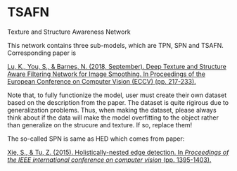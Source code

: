 # TSAFN
Texture and Structure Awareness Network

This network contains three sub-models, which are TPN, SPN and TSAFN. Corresponding paper is

[Lu, K., You, S., & Barnes, N. (2018, September). Deep Texture and Structure Aware Filtering Network for Image Smoothing. In Proceedings of the European Conference on Computer Vision (ECCV) (pp. 217-233).](http://openaccess.thecvf.com/content_ECCV_2018/papers/Kaiyue_Lu_Deep_Texture_and_ECCV_2018_paper.pdf)

Note that, to fully functionize the model, user must create their own dataset based on the description from the paper. The dataset is quite rigirous due to generalization problems. Thus, when making the dataset, please always think about if the data will make the model overfitting to the object rather than generalize on the strucure and texture. If so, replace them!


The so-called SPN is same as HED which comes from paper:

[Xie, S., & Tu, Z. (2015). Holistically-nested edge detection. In *Proceedings of the IEEE international conference on computer vision* (pp. 1395-1403).](https://www.cv-foundation.org/openaccess/content_iccv_2015/html/Xie_Holistically-Nested_Edge_Detection_ICCV_2015_paper.html)


